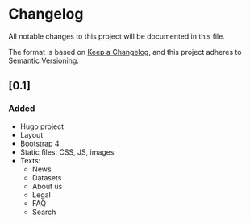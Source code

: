 # Changelog
All notable changes to this project will be documented in this file.

The format is based on [Keep a Changelog](https://keepachangelog.com/en/1.0.0/),
and this project adheres to [Semantic Versioning](https://semver.org/spec/v2.0.0.html).

## [0.1]

### Added
- Hugo project
- Layout
- Bootstrap 4
- Static files: CSS, JS, images
- Texts:
  - News
  - Datasets
  - About us
  - Legal
  - FAQ
  - Search